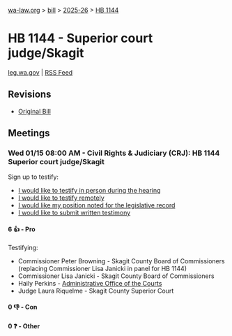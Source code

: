 [wa-law.org](/) > [bill](/bill/) > [2025-26](/bill/2025-26/) > [HB 1144](/bill/2025-26/hb/1144/)

# HB 1144 - Superior court judge/Skagit
[leg.wa.gov](https://app.leg.wa.gov/billsummary?BillNumber=1144&Year=2025&Initiative=false) | [RSS Feed](./rss.xml)

## Revisions
* [Original Bill](1/)

## Meetings
### Wed 01/15 08:00 AM - Civil Rights & Judiciary (CRJ): HB 1144 Superior court judge/Skagit
Sign up to testify:
* [I would like to testify in person during the hearing](https://app.leg.wa.gov/csi/Testifier/Add?chamber=House&mId=32370&aId=161085&caId=24623&tId=1)
* [I would like to testify remotely](https://app.leg.wa.gov/csi/Testifier/Add?chamber=House&mId=32370&aId=161085&caId=24623&tId=2)
* [I would like my position noted for the legislative record](https://app.leg.wa.gov/csi/Testifier/Add?chamber=House&mId=32370&aId=161085&caId=24623&tId=3)
* [I would like to submit written testimony](https://app.leg.wa.gov/csi/Testifier/Add?chamber=House&mId=32370&aId=161085&caId=24623&tId=4)

#### 6 👍 - Pro
Testifying:
* Commissioner Peter Browning - Skagit County Board of Commissioners (replacing Commissioner Lisa Janicki in panel for HB 1144)
* Commissioner Lisa Janicki - Skagit County Board of Commissioners
* Haily Perkins - [Administrative Office of the Courts](/org/administrative_office_of_the_courts/)
* Judge Laura Riquelme - Skagit County Superior Court

#### 0 👎 - Con

#### 0 ❓ - Other
